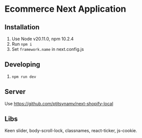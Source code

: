 # Ecommerce Next Application

## Installation

1. Use Node v20.11.0, npm 10.2.4
2. Run `npm i`
3. Set `framework.name` in next.config.js

## Developing

1. `npm run dev`

## Server

Use https://github.com/ptitsynamv/next-shopify-local

## Libs

Keen slider, body-scroll-lock, classnames, react-ticker, js-cookie.
